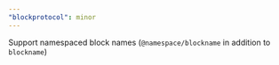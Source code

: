 ```yaml
---
"blockprotocol": minor
---
```


Support namespaced block names (`@namespace/blockname` in addition to `blockname`)
